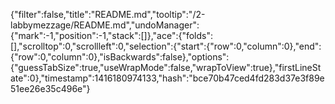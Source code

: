 {"filter":false,"title":"README.md","tooltip":"/2-labbymezzage/README.md","undoManager":{"mark":-1,"position":-1,"stack":[]},"ace":{"folds":[],"scrolltop":0,"scrollleft":0,"selection":{"start":{"row":0,"column":0},"end":{"row":0,"column":0},"isBackwards":false},"options":{"guessTabSize":true,"useWrapMode":false,"wrapToView":true},"firstLineState":0},"timestamp":1416180974133,"hash":"bce70b47ced4fd283d37e3f89e51ee26e35c496e"}